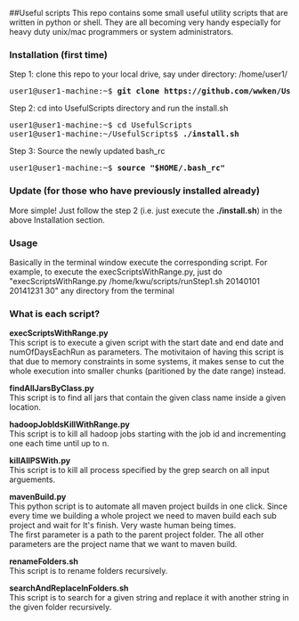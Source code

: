 ##Useful scripts
This repo contains some small useful utility scripts that are written in python or shell.  They are all becoming very handy especially for heavy duty unix/mac programmers or system administrators.

### Installation (first time)
Step 1: clone this repo to your local drive, say under directory: /home/user1/
<pre>
user1@user1-machine:~$ <b>git clone https://github.com/wwken/UsefulScripts.git</b>
</pre>

Step 2: cd into UsefulScripts directory and run the install.sh
<pre>
user1@user1-machine:~$ cd UsefulScripts
user1@user1-machine:~/UsefulScripts$ <b>./install.sh</b>
</pre>

Step 3: Source the newly updated bash_rc
<pre>
user1@user1-machine:~$ <b>source "$HOME/.bash_rc"</b>
</pre>

### Update (for those who have previously installed already)
More simple!  Just follow the step 2 (i.e. just execute the <b>./install.sh</b>) in the above Installation section. 
### Usage
Basically in the terminal window execute the corresponding script.  For example, to execute the execScriptsWithRange.py, just do "execScriptsWithRange.py /home/kwu/scripts/runStep1.sh 20140101 20141231 30" any directory from the terminal

### What is each script?
<b>execScriptsWithRange.py</b>
<br/>
This script is to execute a given script with the start date and end date and numOfDaysEachRun as parameters.
The motivitaion of having this script is that due to memory constraints in some systems, it makes sense to cut the whole execution into smaller chunks (paritioned by the date range) instead.

<b>findAllJarsByClass.py</b>
<br/>
This script is to find all jars that contain the given class name inside a given location.

<b>hadoopJobIdsKillWithRange.py</b>
<br/>
This script is to kill all hadoop jobs starting with the job id and incrementing one each time until up to n.

<b>killAllPSWith.py</b>
<br/>
This script is to kill all process specified by the grep search on all input arguements.

<b>mavenBuild.py</b>
<br/>
This python script is to automate all maven project builds in one click.  Since every time we building a whole project we need to maven build each sub project and wait for It's finish.  Very waste human being times.  
The first parameter is a path to the parent project folder.
The all other parameters are the project name that we want to maven build.

<b>renameFolders.sh</b>
<br/>
This script is to rename folders recursively.  

<b>searchAndReplaceInFolders.sh</b>
<br/>
This script is to search for a given string and replace it with another string in the given folder recursively.  
